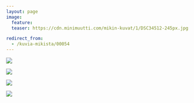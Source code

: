 ```yaml
---
layout: page
image:
  feature:
  teaser: https://cdn.minimuutti.com/mikin-kuvat/1/DSC34512-245px.jpg

redirect_from:
  - /kuvia-mikista/00054
---
```


![](https://cdn.minimuutti.com/mikin-kuvat/1/DSC34517-800px.jpg)

![](https://cdn.minimuutti.com/mikin-kuvat/1/DSC34515-800px.jpg)

![](https://cdn.minimuutti.com/mikin-kuvat/1/DSC34514-800px.jpg)

![](https://cdn.minimuutti.com/mikin-kuvat/1/DSC34512-800px.jpg)
